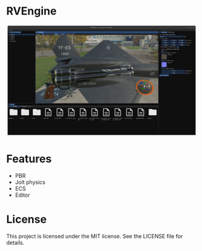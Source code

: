 # RVEngine

![img.png](img.png)


# Features
- PBR
- Jolt physics
- ECS
- Editor


# License
This project is licensed under the MIT license. See the LICENSE file for details.